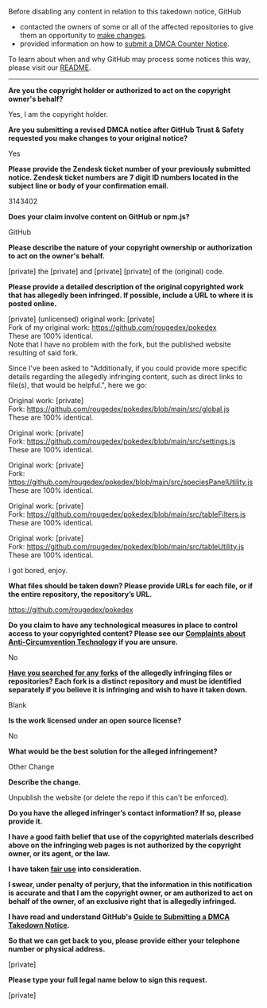 Before disabling any content in relation to this takedown notice, GitHub
- contacted the owners of some or all of the affected repositories to give them an opportunity to [make changes](https://docs.github.com/en/github/site-policy/dmca-takedown-policy#a-how-does-this-actually-work).
- provided information on how to [submit a DMCA Counter Notice](https://docs.github.com/en/articles/guide-to-submitting-a-dmca-counter-notice).

To learn about when and why GitHub may process some notices this way, please visit our [README](https://github.com/github/dmca/blob/master/README.md#anatomy-of-a-takedown-notice).

---

**Are you the copyright holder or authorized to act on the copyright owner's behalf?**

Yes, I am the copyright holder.

**Are you submitting a revised DMCA notice after GitHub Trust & Safety requested you make changes to your original notice?**

Yes

**Please provide the Zendesk ticket number of your previously submitted notice. Zendesk ticket numbers are 7 digit ID numbers located in the subject line or body of your confirmation email.**

3143402

**Does your claim involve content on GitHub or npm.js?**

GitHub

**Please describe the nature of your copyright ownership or authorization to act on the owner's behalf.**

[private] the [private] and [private] [private] of the (original) code.

**Please provide a detailed description of the original copyrighted work that has allegedly been infringed. If possible, include a URL to where it is posted online.**

[private] (unlicensed) original work: [private]  
Fork of my original work: https://github.com/rougedex/pokedex  
These are 100% identical.  
Note that I have no problem with the fork, but the published website resulting of said fork.

Since I've been asked to "Additionally, if you could provide more specific details regarding the allegedly infringing content, such as direct links to file(s), that would be helpful.", here we go:

Original work: [private]  
Fork: https://github.com/rougedex/pokedex/blob/main/src/global.js  
These are 100% identical.

Original work: [private]  
Fork: https://github.com/rougedex/pokedex/blob/main/src/settings.js  
These are 100% identical.

Original work: [private]  
Fork: https://github.com/rougedex/pokedex/blob/main/src/speciesPanelUtility.js  
These are 100% identical.

Original work: [private]  
Fork: https://github.com/rougedex/pokedex/blob/main/src/tableFilters.js  
These are 100% identical.

Original work: [private]  
Fork: https://github.com/rougedex/pokedex/blob/main/src/tableUtility.js  
These are 100% identical.

I got bored, enjoy.

**What files should be taken down? Please provide URLs for each file, or if the entire repository, the repository’s URL.**

https://github.com/rougedex/pokedex

**Do you claim to have any technological measures in place to control access to your copyrighted content? Please see our <a href="https://docs.github.com/articles/guide-to-submitting-a-dmca-takedown-notice#complaints-about-anti-circumvention-technology">Complaints about Anti-Circumvention Technology</a> if you are unsure.**

No

**<a href="https://docs.github.com/articles/dmca-takedown-policy#b-what-about-forks-or-whats-a-fork">Have you searched for any forks</a> of the allegedly infringing files or repositories? Each fork is a distinct repository and must be identified separately if you believe it is infringing and wish to have it taken down.**

Blank

**Is the work licensed under an open source license?**

No

**What would be the best solution for the alleged infringement?**

Other Change

**Describe the change.**

Unpublish the website (or delete the repo if this can't be enforced).

**Do you have the alleged infringer’s contact information? If so, please provide it.**

**I have a good faith belief that use of the copyrighted materials described above on the infringing web pages is not authorized by the copyright owner, or its agent, or the law.**

**I have taken <a href="https://www.lumendatabase.org/topics/22">fair use</a> into consideration.**

**I swear, under penalty of perjury, that the information in this notification is accurate and that I am the copyright owner, or am authorized to act on behalf of the owner, of an exclusive right that is allegedly infringed.**

**I have read and understand GitHub's <a href="https://docs.github.com/articles/guide-to-submitting-a-dmca-takedown-notice/">Guide to Submitting a DMCA Takedown Notice</a>.**

**So that we can get back to you, please provide either your telephone number or physical address.**

[private]

**Please type your full legal name below to sign this request.**

[private]
